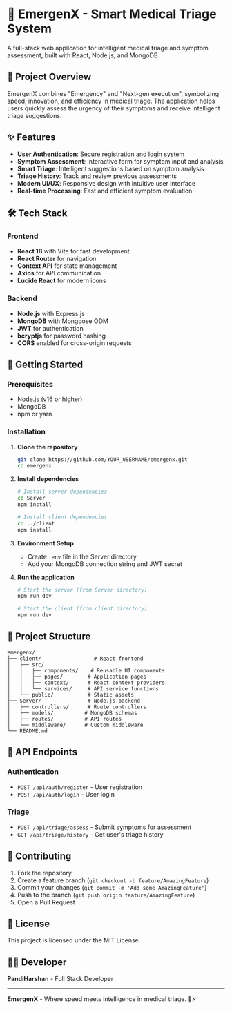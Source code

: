 # 🚨 EmergenX - Smart Medical Triage System

A full-stack web application for intelligent medical triage and symptom assessment, built with React, Node.js, and MongoDB.

## 🎯 Project Overview

EmergenX combines "Emergency" and "Next-gen execution", symbolizing speed, innovation, and efficiency in medical triage. The application helps users quickly assess the urgency of their symptoms and receive intelligent triage suggestions.

## ✨ Features

- **User Authentication**: Secure registration and login system
- **Symptom Assessment**: Interactive form for symptom input and analysis
- **Smart Triage**: Intelligent suggestions based on symptom analysis
- **Triage History**: Track and review previous assessments
- **Modern UI/UX**: Responsive design with intuitive user interface
- **Real-time Processing**: Fast and efficient symptom evaluation

## 🛠️ Tech Stack

### Frontend
- **React 18** with Vite for fast development
- **React Router** for navigation
- **Context API** for state management
- **Axios** for API communication
- **Lucide React** for modern icons

### Backend
- **Node.js** with Express.js
- **MongoDB** with Mongoose ODM
- **JWT** for authentication
- **bcryptjs** for password hashing
- **CORS** enabled for cross-origin requests

## 🚀 Getting Started

### Prerequisites
- Node.js (v16 or higher)
- MongoDB
- npm or yarn

### Installation

1. **Clone the repository**
   ```bash
   git clone https://github.com/YOUR_USERNAME/emergenx.git
   cd emergenx
   ```

2. **Install dependencies**
   ```bash
   # Install server dependencies
   cd Server
   npm install
   
   # Install client dependencies
   cd ../client
   npm install
   ```

3. **Environment Setup**
   - Create `.env` file in the Server directory
   - Add your MongoDB connection string and JWT secret

4. **Run the application**
   ```bash
   # Start the server (from Server directory)
   npm run dev
   
   # Start the client (from client directory)
   npm run dev
   ```

## 📁 Project Structure

```
emergenx/
├── client/                 # React frontend
│   ├── src/
│   │   ├── components/    # Reusable UI components
│   │   ├── pages/        # Application pages
│   │   ├── context/      # React context providers
│   │   └── services/     # API service functions
│   └── public/           # Static assets
├── Server/               # Node.js backend
│   ├── controllers/      # Route controllers
│   ├── models/          # MongoDB schemas
│   ├── routes/          # API routes
│   └── middleware/      # Custom middleware
└── README.md
```

## 🔧 API Endpoints

### Authentication
- `POST /api/auth/register` - User registration
- `POST /api/auth/login` - User login

### Triage
- `POST /api/triage/assess` - Submit symptoms for assessment
- `GET /api/triage/history` - Get user's triage history

## 🤝 Contributing

1. Fork the repository
2. Create a feature branch (`git checkout -b feature/AmazingFeature`)
3. Commit your changes (`git commit -m 'Add some AmazingFeature'`)
4. Push to the branch (`git push origin feature/AmazingFeature`)
5. Open a Pull Request

## 📝 License

This project is licensed under the MIT License.

## 👨‍💻 Developer

**PandiHarshan** - Full Stack Developer

---

**EmergenX** - Where speed meets intelligence in medical triage. 🚨⚡ 